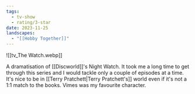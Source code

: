 ```yaml
---
tags:
  - tv-show
  - rating/3-star
date: 2023-11-25
landscapes:
  - "[[Hobby Together]]"
---
```

![[tv_The Watch.webp]]

A dramatisation of [[Discworld]]'s Night Watch. It took me a long time to get through this series and I would tackle only a couple of episodes at a time. It's nice to be in [[Terry Pratchett|Terry Pratchett's]] world even if it's not a 1:1 match to the books. Vimes was my favourite character.